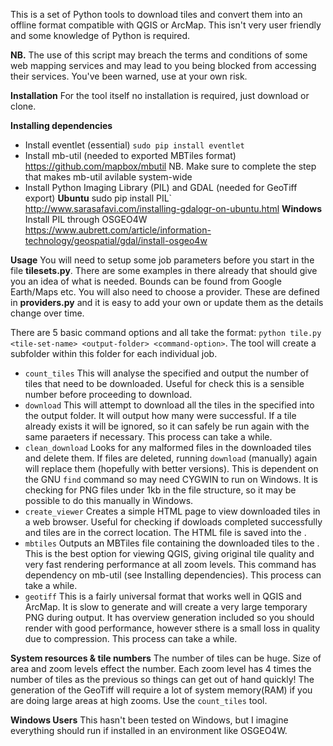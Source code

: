 This is a set of Python tools to download tiles and convert them into an offline format compatible with QGIS or ArcMap. This isn't very user friendly and some knowledge of Python is required. 

**NB.** The use of this script may breach the terms and conditions of some web mapping services and may lead to you being 
blocked from accessing their services. You've been warned, use at your own risk.

**Installation**
For the tool itself no installation is required, just download or clone.

**Installing dependencies**
* Install eventlet (essential)
`sudo pip install eventlet`
* Install mb-util (needed to exported MBTiles format)
https://github.com/mapbox/mbutil
NB. Make sure to complete the step that makes mb-util avilable system-wide
*  Install Python Imaging Library (PIL) and GDAL (needed for GeoTiff export)
**Ubuntu**
sudo pip install PIL`
http://www.sarasafavi.com/installing-gdalogr-on-ubuntu.html
**Windows**
Install PIL through OSGEO4W
https://www.aubrett.com/article/information-technology/geospatial/gdal/install-osgeo4w


**Usage**
You will need to setup some job parameters before you start in the file **tilesets.py**. There are some examples in there already that should give you an idea of what is needed. Bounds can be found from Google Earth/Maps etc. You will also need to choose a provider. These are defined in **providers.py** and it is easy to add your own or update them as the details change over time.

There are 5 basic command options and all take the format: 
`python tile.py <tile-set-name> <output-folder> <command-option>`.
The tool will create a subfolder within this folder for each individual job.
    
+ `count_tiles` This will analyse the specified <tile-set-name> and output the number of tiles that need to be downloaded. Useful for check this is a sensible number before proceeding to download.
+ `download` This will attempt to download all the tiles in the specified <tile-set-name> into the output folder. It will output how many were successful. If a tile already exists it will be ignored, so it can safely be run again with the same paraeters if necessary. This process can take a while.
+ `clean_download` Looks for any malformed files in the downloaded tiles and delete them. If files are deleted, running `download` (manually) again will replace them (hopefully with better versions). This is dependent on the GNU `find` command so may need CYGWIN to run on Windows. It is checking for PNG files under 1kb in the file structure, so it may be possible to do this manually in Windows.  
+ `create_viewer` Creates a simple HTML page to view downloaded tiles in a web browser. Useful for checking if dowloads completed successfully and tiles are in the correct location. The HTML file is saved into the <output-folder-path>.
+ `mbtiles` Outputs an MBTiles file containing the downloaded tiles to the <output-folder-path>. This is the best option for viewing QGIS, giving original tile quality and very fast rendering performance at all zoom levels. This command has dependency on mb-util (see Installing dependencies). This process can take a while.
+ `geotiff` This is a fairly universal format that works well in QGIS and ArcMap. It is slow to generate and will create a very large temporary PNG during output. It has overview generation included so you should render with good performance, however sthere is a small loss in quality due to compression. This process can take a while.



**System resources & tile numbers**
The number of tiles can be huge. Size of area and zoom levels effect the number. Each zoom level has 4 times the number of tiles as the previous so things can get out of hand quickly! The generation of the GeoTiff will require a lot of system memory(RAM) if you are doing large areas at high zooms. Use the `count_tiles` tool.


**Windows Users**
This hasn't been tested on Windows, but I imagine everything should run if installed in an environment like OSGEO4W.




 
